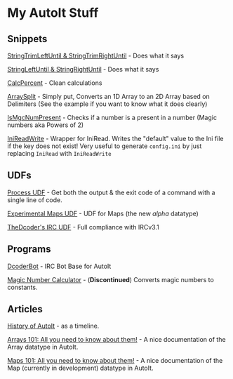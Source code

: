 # My AutoIt Stuff

## Snippets
[StringTrimLeftUntil & StringTrimRightUntil](https://www.autoitscript.com/forum/topic/139260-autoit-snippets/?page=10#comment-1250764) - Does what it says

[StringLeftUntil & StringRightUntil](https://www.autoitscript.com/forum/topic/139260-autoit-snippets/?page=12#comment-1257918) - Does what it says

[CalcPercent](https://www.autoitscript.com/forum/topic/139260-autoit-snippets/?page=11#comment-1254091) - Clean calculations

[ArraySplit](https://www.autoitscript.com/forum/topic/139260-autoit-snippets/?page=11#comment-1256397) - Simply put, Converts an 1D Array to an 2D Array based on Delimiters (See the example if you want to know what it does clearly)

[IsMgcNumPresent](https://git.io/vPFjk) - Checks if a number is a present in a number (Magic numbers aka Powers of 2)

[IniReadWrite](https://gist.github.com/TheDcoder/b5035d600b7a130ea45311541a15a555) - Wrapper for IniRead. Writes the "default" value to the Ini file if the key does not exist! Very useful to generate `config.ini` by just replacing `IniRead` with `IniReadWrite`

## UDFs

[Process UDF](https://www.autoitscript.com/forum/topic/174697-process-udf-get-both-the-output-the-exit-code/#comment-1264810) - Get both the output & the exit code of a command with a single line of code.

[Experimental Maps UDF](https://github.com/TheDcoder/Experimental-Maps-UDF) - UDF for Maps (the new *alpha* datatype)

[TheDcoder's IRC UDF](https://www.autoitscript.com/forum/topic/181940-thedcoders-irc-udf-full-compliance-with-rfc-2812-and-ircv31/#comment-1306546) - Full compliance with IRCv3.1

## Programs

[DcoderBot](https://github.com/TheDcoder/IRC-Bot-Base-for-AutoIt) - IRC Bot Base for AutoIt

[Magic Number Calculator](https://www.autoitscript.com/forum/topic/174241-magic-number-calculator) - (**Discontinued**) Converts magic numbers to constants.

## Articles

[History of AutoIt](https://www.autoitscript.com/wiki/History) - as a timeline.

[Arrays 101: All you need to know about them!](https://www.autoitscript.com/forum/topic/178127-arrays-101-all-you-need-to-know-about-them/#comment-1277994) - A nice documentation of the Array datatype in AutoIt.

[Maps 101: All you need to know about them!](https://www.autoitscript.com/forum/topic/178187-maps-101-all-you-need-to-know-about-them/#comment-1278462) - A nice documentation of the Map (currently in development) datatype in AutoIt.
